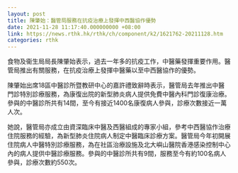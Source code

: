 ```yaml
---
layout: post
title: 陳肇始：醫管局服務在抗疫治療上發揮中西醫協作優勢
date: 2021-11-28 11:17:40.000000000 +08:00
link: https://news.rthk.hk/rthk/ch/component/k2/1621762-20211128.htm
categories: rthk
---
```


食物及衞生局局長陳肇始表示，過去一年多的抗疫工作，中醫藥發揮重要作用。醫管局推出有關服務，在抗疫治療上發揮中醫藥以至中西醫協作的優勢。

陳肇始出席18區中醫診所暨教研中心的嘉許禮致辭時表示，醫管局去年推出中醫門診特別診療服務，為康復出院的新型肺炎病人提供免費中醫內科門診復康治療。參與的中醫診所共有14間，至今有接近1400名康復病人參與，診療次數接近一萬人次。

她說，醫管局亦成立由資深臨床中醫及西醫組成的專家小組，參考中西醫協作治療住院服務的經驗，為新型肺炎住院病人制定中醫臨床診療方案。醫管局今年初開展住院病人中醫特別診療服務，為在社區治療設施及北大嶼山醫院香港感染控制中心內的病人提供中醫診療服務。參與的中醫診所共有9間，服務至今有約100名病人參與，診療次數約550次。
